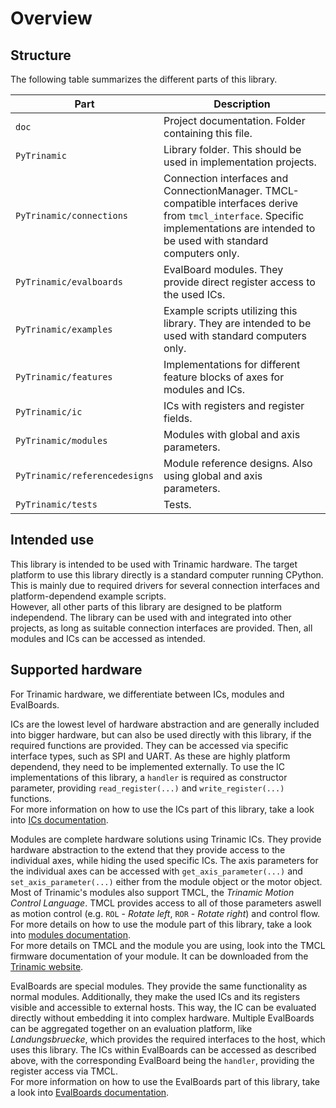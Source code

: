 # Overview

## Structure

The following table summarizes the different parts of this library.

| Part | Description |
| --- | --- |
| `doc` | Project documentation. Folder containing this file. |
| `PyTrinamic` | Library folder. This should be used in implementation projects. |
| `PyTrinamic/connections` | Connection interfaces and ConnectionManager. TMCL-compatible interfaces derive from `tmcl_interface`. Specific implementations are intended to be used with standard computers only. |
| `PyTrinamic/evalboards` | EvalBoard modules. They provide direct register access to the used ICs. |
| `PyTrinamic/examples` | Example scripts utilizing this library. They are intended to be used with standard computers only. |
| `PyTrinamic/features` | Implementations for different feature blocks of axes for modules and ICs. |
| `PyTrinamic/ic` | ICs with registers and register fields. |
| `PyTrinamic/modules` | Modules with global and axis parameters. |
| `PyTrinamic/referencedesigns` | Module reference designs. Also using global and axis parameters. |
| `PyTrinamic/tests` | Tests. |

## Intended use

This library is intended to be used with Trinamic hardware. The target platform to use this
library directly is a standard computer running CPython. This is mainly due to
required drivers for several connection interfaces and platform-dependend example scripts.  
However, all other parts of this library are designed to be platform independend.
The library can be used with and integrated into other projects, as long as
suitable connection interfaces are provided. Then, all modules and ICs can be accessed as intended.

## Supported hardware

For Trinamic hardware, we differentiate between ICs, modules and EvalBoards.  

ICs are the lowest level of hardware abstraction and are generally included into bigger hardware,
but can also be used directly with this library, if the required functions are provided.
They can be accessed via specific interface types, such as SPI and UART. As these are highly platform
dependend, they need to be implemented externally. To use the IC implementations of this library,
a `handler` is required as constructor parameter, providing `read_register(...)` and `write_register(...)` functions.  
For more information on how to use the ICs part of this library, take a look into [ICs documentation](ics.md).

Modules are complete hardware solutions using Trinamic ICs. They provide hardware abstraction
to the extend that they provide access to the individual axes, while hiding the
used specific ICs. The axis parameters for the individual axes can be accessed with
`get_axis_parameter(...)` and `set_axis_parameter(...)` either from the module object
or the motor object.  
Most of Trinamic's modules also support TMCL, the *Trinamic Motion Control Language*.
TMCL provides access to all of those parameters aswell as motion control (e.g. `ROL` - *Rotate left*, `ROR` - *Rotate right*)
and control flow.  
For more details on how to use the module part of this library, take a look into [modules documentation](modules.md).  
For more details on TMCL and the module you are using, look into the TMCL firmware documentation of your module.
It can be downloaded from the [Trinamic website](https://www.trinamic.com/products/modules/).

EvalBoards are special modules. They provide the same functionality as normal modules.
Additionally, they make the used ICs and its registers visible and accessible to external hosts.
This way, the IC can be evaluated directly without embedding it into complex hardware.
Multiple EvalBoards can be aggregated together on an evaluation platform, like *Landungsbruecke*,
which provides the required interfaces to the host, which uses this library.
The ICs within EvalBoards can be accessed as described above, with the corresponding
EvalBoard being the `handler`, providing the register access via TMCL.  
For more information on how to use the EvalBoards part of this library, take a look into [EvalBoards documentation](evalboards.md).

